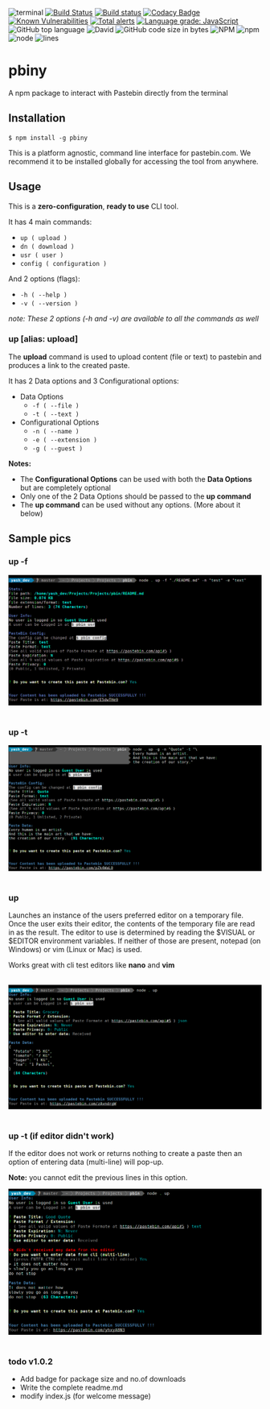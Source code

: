 ![terminal](https://badgen.net/badge/icon/terminal?icon=terminal&label)
[![Build Status](https://travis-ci.com/Yash-Handa/pbiny.svg?branch=master)](https://travis-ci.com/Yash-Handa/pbiny)
[![Build status](https://ci.appveyor.com/api/projects/status/7de453rlc04hadye/branch/master?svg=true)](https://ci.appveyor.com/project/Yash-Handa/pbiny/branch/master)
[![Codacy Badge](https://api.codacy.com/project/badge/Grade/4565b0ecde96478b908bda84bdc2887f)](https://app.codacy.com/app/yashhanda7/pbiny?utm_source=github.com&utm_medium=referral&utm_content=Yash-Handa/pbiny&utm_campaign=Badge_Grade_Dashboard)
[![Known Vulnerabilities](https://snyk.io//test/github/Yash-Handa/pbiny/badge.svg?targetFile=package.json)](https://snyk.io//test/github/Yash-Handa/pbiny?targetFile=package.json)
[![Total alerts](https://img.shields.io/lgtm/alerts/g/Yash-Handa/pbiny.svg?logo=lgtm&logoWidth=18)](https://lgtm.com/projects/g/Yash-Handa/pbiny/alerts/)
[![Language grade: JavaScript](https://img.shields.io/lgtm/grade/javascript/g/Yash-Handa/pbiny.svg?logo=lgtm&logoWidth=18)](https://lgtm.com/projects/g/Yash-Handa/pbiny/context:javascript)
![GitHub top language](https://img.shields.io/github/languages/top/Yash-Handa/pbiny.svg)
![David](https://img.shields.io/david/Yash-Handa/pbiny.svg)
![GitHub code size in bytes](https://img.shields.io/github/languages/code-size/Yash-Handa/pbiny.svg)
![NPM](https://img.shields.io/npm/l/pbiny.svg)
![npm](https://img.shields.io/npm/v/pbiny.svg)
![node](https://img.shields.io/node/v/pbiny.svg)
![lines](https://badgen.net/lgtm/lines/g/Yash-Handa/pbiny/javascript.svg)

# pbiny

A npm package to interact with Pastebin directly from the terminal

## Installation

```shell
$ npm install -g pbiny
```

This is a platform agnostic, command line interface for pastebin.com. We recommend it to be installed globally for accessing the tool from anywhere.

## Usage

This is a **zero-configuration**, **ready to use** CLI tool.

It has 4 main commands:

- `up ( upload )`
- `dn ( download )`
- `usr ( user )`
- `config ( configuration )`

And 2 options (flags):

- `-h ( --help )`
- `-v ( --version )`

*note: These 2 options (-h and -v) are available to all the commands as well*

### up [alias: upload]

The **upload** command is used to upload content (file or text) to pastebin and produces a link to the created paste.

It has 2 Data options and 3 Configurational options:

- Data Options
  - `-f ( --file )`
  - `-t ( --text )`
- Configurational Options
  - `-n ( --name )`
  - `-e ( --extension )`
  - `-g ( --guest )`

**Notes:**
  - The **Configurational Options** can be used with both the **Data Options** but are completely optional
  - Only one of the 2 Data Options should be passed to the **up command**
  - The **up command** can be used without any options. (More about it below)

## Sample pics

### up -f

<div>
  <img alt="up -f" title="Demo of up command with -f option" src="/Readme_Content/pbin_up_f.png">
</div><br>

### up -t

<div>
  <img alt="up -t" title="Demo of up command with -t option" src="/Readme_Content/pbin_up_t.png">
</div><br>

### up

Launches an instance of the users preferred editor on a temporary file. Once the user exits their editor, the contents of the temporary file are read in as the result. The editor to use is determined by reading the $VISUAL or $EDITOR environment variables. If neither of those are present, notepad (on Windows) or vim (Linux or Mac) is used.

Works great with cli test editors like **nano** and **vim**

<div><br>
  <img alt="up" title="Demo of up command without options" src="/Readme_Content/pbin_up.png">
</div><br>

### up -t (if editor didn't work)

If the editor does not work or returns nothing to create a paste then an option of entering data (multi-line) will pop-up.

**Note:** you cannot edit the previous lines in this option.

<div>
  <img alt="up" title="Demo of up command when editor does not work" src="/Readme_Content/pbin_up_err.png">
</div><br>

### todo v1.0.2

- Add badge for package size and no.of downloads
- Write the complete readme.md
- modify index.js (for welcome message)
